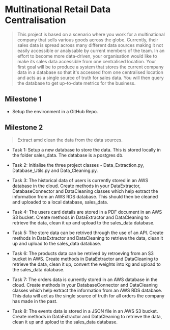 # Multinational Retail Data Centralisation

> This project is based on a scenario where you work for a multinational company that sells various goods across the globe. Currently, their sales data is spread across many different data sources making it not easily accessible or analysable by current members of the team. In an effort to become more data-driven, your organisation would like to make its sales data accessible from one centralised location. Your first goal will be to produce a system that stores the current company data in a database so that it's accessed from one centralised location and acts as a single source of truth for sales data. You will then query the database to get up-to-date metrics for the business.

## Milestone 1

- Setup the environment in a GitHub Repo.

## Milestone 2

> Extract amd clean the data from the data sources.

- Task 1: Setup a new database to store the data. This is stored locally in the folder sales_data. The database is a postgres db.

- Task 2: Initialise the three project classes - Data_Extraction.py, Database_Utils.py and Data_Cleaning.py.

- Task 3: The historical data of users is currently stored in an AWS database in the cloud. Create methods in your DataExtractor, DatabaseConnector and DataCleaning classes which help extract the information from an AWS RDS database. This should then be cleaned and uploaded to a local database, sales_data.

- Task 4: The users card details are stored in a PDF document in an AWS S3 bucket. Create methods in DataExtractor and DataCleaning to retrieve the data, clean it up and upload to the sales_data database.

- Task 5: The store data can be retrived through the use of an API. Create methods in DataExtractor and DataCleaning to retrieve the data, clean it up and upload to the sales_data database.

- Task 6: The products data can be retrived by retroeving from an S3 bucket in AWS. Create methods in DataExtractor and DataCleaning to retrieve the data, clean it up, convert the weights into kg and upload to the sales_data database.

- Task 7: The orders data is currently stored in an AWS database in the cloud. Create methods in your DatabaseConnector and DataCleaning classes which help extract the information from an AWS RDS database. This data will act as the single source of truth for all orders the company has made in the past.

- Task 8: The events data is stored in a JSON file in an AWS S3 bucket. Create methods in DataExtractor and DataCleaning to retrieve the data, clean it up and upload to the sales_data database.